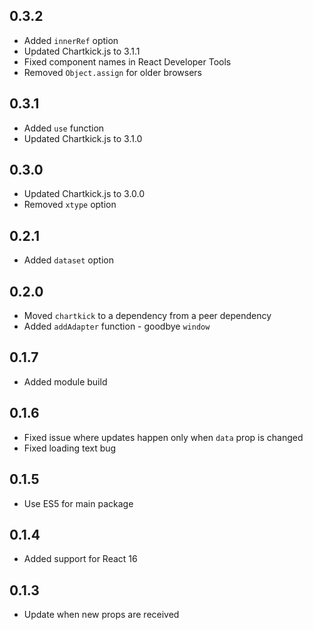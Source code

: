 ## 0.3.2

- Added `innerRef` option
- Updated Chartkick.js to 3.1.1
- Fixed component names in React Developer Tools
- Removed `Object.assign` for older browsers

## 0.3.1

- Added `use` function
- Updated Chartkick.js to 3.1.0

## 0.3.0

- Updated Chartkick.js to 3.0.0
- Removed `xtype` option

## 0.2.1

- Added `dataset` option

## 0.2.0

- Moved `chartkick` to a dependency from a peer dependency
- Added `addAdapter` function - goodbye `window`

## 0.1.7

- Added module build

## 0.1.6

- Fixed issue where updates happen only when `data` prop is changed
- Fixed loading text bug

## 0.1.5

- Use ES5 for main package

## 0.1.4

- Added support for React 16

## 0.1.3

- Update when new props are received
